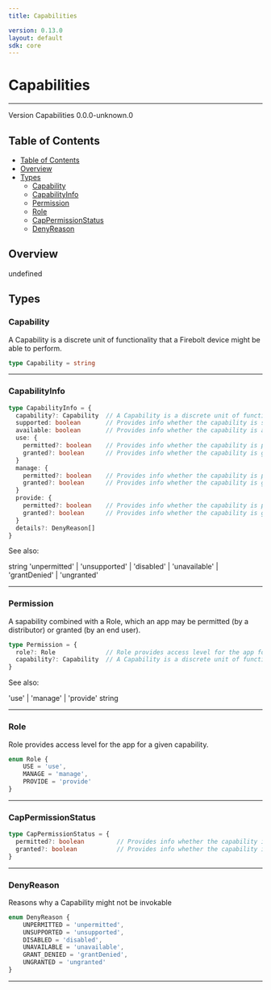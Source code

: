 ```yaml
---
title: Capabilities

version: 0.13.0
layout: default
sdk: core
---
```


# Capabilities
---
Version Capabilities 0.0.0-unknown.0

## Table of Contents
   - [Table of Contents](#table-of-contents)
   - [Overview](#overview)
   - [Types](#types)
     - [Capability](#capability)
     - [CapabilityInfo](#capabilityinfo)
     - [Permission](#permission)
     - [Role](#role)
     - [CapPermissionStatus](#cappermissionstatus)
     - [DenyReason](#denyreason)


## Overview
 undefined

## Types

### Capability

A Capability is a discrete unit of functionality that a Firebolt device might be able to perform.

```typescript
type Capability = string
```



---

### CapabilityInfo



```typescript
type CapabilityInfo = {
  capability?: Capability  // A Capability is a discrete unit of functionality that a Firebolt device might be able to perform.
  supported: boolean       // Provides info whether the capability is supported
  available: boolean       // Provides info whether the capability is available
  use: {
    permitted?: boolean    // Provides info whether the capability is permitted
    granted?: boolean      // Provides info whether the capability is granted
  }
  manage: {
    permitted?: boolean    // Provides info whether the capability is permitted
    granted?: boolean      // Provides info whether the capability is granted
  }
  provide: {
    permitted?: boolean    // Provides info whether the capability is permitted
    granted?: boolean      // Provides info whether the capability is granted
  }
  details?: DenyReason[]
}
```

See also: 

string
'unpermitted' | 'unsupported' | 'disabled' | 'unavailable' | 'grantDenied' | 'ungranted'

---

### Permission

A sapability combined with a Role, which an app may be permitted (by a distributor) or granted (by an end user).

```typescript
type Permission = {
  role?: Role              // Role provides access level for the app for a given capability.
  capability?: Capability  // A Capability is a discrete unit of functionality that a Firebolt device might be able to perform.
}
```

See also: 

'use' | 'manage' | 'provide'
string

---

### Role

Role provides access level for the app for a given capability.

```typescript
enum Role {
	USE = 'use',
	MANAGE = 'manage',
	PROVIDE = 'provide'
}

```



---

### CapPermissionStatus



```typescript
type CapPermissionStatus = {
  permitted?: boolean         // Provides info whether the capability is permitted
  granted?: boolean           // Provides info whether the capability is granted
}
```



---

### DenyReason

Reasons why a Capability might not be invokable

```typescript
enum DenyReason {
	UNPERMITTED = 'unpermitted',
	UNSUPPORTED = 'unsupported',
	DISABLED = 'disabled',
	UNAVAILABLE = 'unavailable',
	GRANT_DENIED = 'grantDenied',
	UNGRANTED = 'ungranted'
}

```



---
